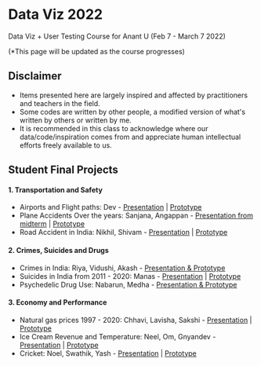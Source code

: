 # Data Viz 2022
Data Viz + User Testing Course for Anant U  (Feb 7 - March 7 2022)

(*This page will be updated as the course progresses)

## Disclaimer
- Items presented here are largely inspired and affected by practitioners and teachers in the field.
- Some codes are written by other people, a modified version of what's written by others or written by me.
- It is recommended in this class to acknowledge where our data/code/inspiration comes from and appreciate human intellectual efforts freely available to us. 

## Student Final Projects 
#### 1. Transportation and Safety
- Airports and Flight paths: Dev - [Presentation](https://www.figma.com/proto/rNnI2xoESrwXv6xNHehZKw/Dataviz-%7C-Airports-and-Flight-Paths?node-id=26%3A3&scaling=contain&page-id=26%3A3&starting-point-node-id=26%3A4) | [Prototype](https://editor.p5js.org/dev.desai/full/v9-SYNkLJ)
- Plane Accidents Over the years: Sanjana, Angappan - [Presentation from midterm](https://www.figma.com/proto/Ko8Fl2lnT4zD7zZzr4qM5E/Data-Visualization-%26-User-Testing?node-id=141%3A219) | [Prototype](https://editor.p5js.org/AngappanAnnamalai/full/MbHYtQ01o)   
- Road Accident in India: Nikhil, Shivam - [Presentation](https://www.figma.com/proto/WdAIrEEeBzQdRhRbQ1dfes/2-Presentation?node-id=47%3A12&scaling=contain&page-id=0%3A1) | [Prototype](https://editor.p5js.org/nikhil.bathini/full/qvKZvL8VM)

#### 2. Crimes, Suicides and Drugs
- Crimes in India: Riya, Vidushi, Akash - [Presentation & Prototype](https://www.figma.com/proto/zEOHb2gaRNQB9Zd5JcU9Xb/Data-Viz?page-id=111%3A311&node-id=111%3A315&viewport=241%2C48%2C0.07&scaling=scale-down&starting-point-node-id=111%3A315)
- Suicides in India from 2011 - 2020: Manas - [Presentation](https://www.figma.com/proto/tHloB816hnUPVhtJWaAef9/Final-DataViz-2022?page-id=0%3A1&node-id=1%3A2) | [Prototype](https://editor.p5js.org/manas.prabhutendolkar/full/C0xPvMIRf)
- Psychedelic Drug Use: Nabarun, Medha - [Presentation & Prototype](https://www.figma.com/proto/BMjNoIEYtEBvnxi5CaVOrE/User-Testing?node-id=199%3A173&scaling=scale-down-width&page-id=25%3A2) 

#### 3. Economy and Performance
- Natural gas prices 1997 - 2020: Chhavi, Lavisha, Sakshi - [Presentation](https://www.canva.com/design/DAE6HB4EyfI/TT9sWBcj99CoKDdawAn_pg/view?utm_content=DAE6HB4EyfI&utm_campaign=designshare&utm_medium=link&utm_source=publishpresent) | [Prototype](https://editor.p5js.org/ChhaviSgl/full/tcy2FC7MO) 
- Ice Cream Revenue and Temperature: Neel, Om, Gnyandev - [Presentation](https://www.figma.com/proto/p7rKyTkUQwyyCb0fMCYIki/User-testing?page-id=0%3A1&node-id=166%3A566&viewport=241%2C48%2C0.08&scaling=min-zoom&starting-point-node-id=166%3A566) | [Prototype](https://editor.p5js.org/Om.Rane/full/pFeHm-EFE)
- Cricket: Noel, Swathik, Yash - [Presentation](https://www.figma.com/proto/YclypVPJqwobOBCESF0zi3/Final-Iteration?page-id=20%3A2&node-id=21%3A3&viewport=241%2C48%2C0.03&scaling=contain&starting-point-node-id=21%3A3) | [Prototype](https://editor.p5js.org/no3l09/full/9oGR4-VhK)
